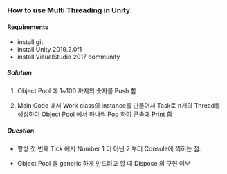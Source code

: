 
### How to use Multi Threading in Unity.

#### Requirements
- install git
- install Unity 2019.2.0f1
- install VisualStudio 2017 community

##### Solution
1. Object Pool 에 1~100 까지의 숫자를 Push 함  

2. Main Code 에서 Work class의 instance를 만들어서 Task로 n개의 Thread를 생성하여 Object Pool 에서 하나씩 Pop 하여 콘솔에 Print 함  

##### Question
- 항상 첫 번째 Tick 에서 Number 1 이 아닌 2 부터 Console에 찍히는 점.  

- Object Pool 을 generic 하게 만드려고 할 때 Dispose 의 구현 여부  

